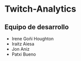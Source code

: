 # Twitch-Analytics
## Equipo de desarrollo
- Irene Goñi Houghton
- Iraitz Aiesa
- Jon Aniz
- Patxi Bueno